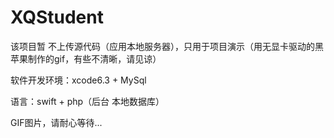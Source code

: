 # XQStudent


该项目暂 不上传源代码（应用本地服务器），只用于项目演示（用无显卡驱动的黑苹果制作的gif，有些不清晰，请见谅）

软件开发环境：xcode6.3 + MySql

语言：swift + php（后台 本地数据库）

GIF图片，请耐心等待...
